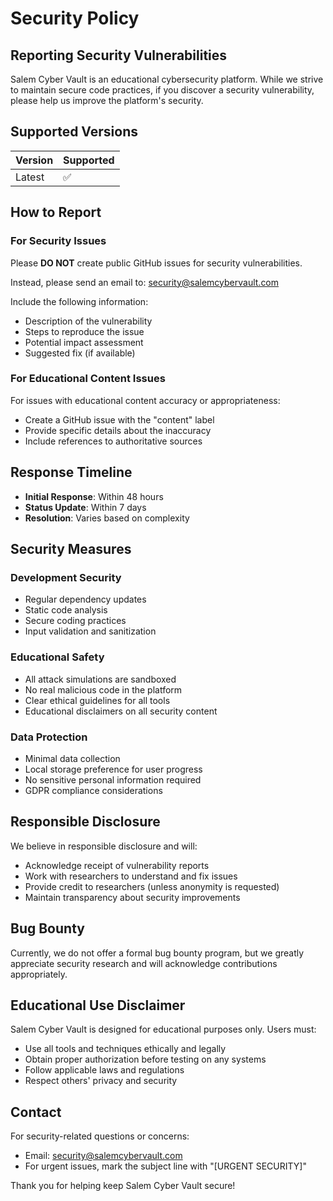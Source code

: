 # Security Policy

## Reporting Security Vulnerabilities

Salem Cyber Vault is an educational cybersecurity platform. While we strive to maintain secure code practices, if you discover a security vulnerability, please help us improve the platform's security.

## Supported Versions

| Version | Supported          |
| ------- | ------------------ |
| Latest  | :white_check_mark: |

## How to Report

### For Security Issues
Please **DO NOT** create public GitHub issues for security vulnerabilities.

Instead, please send an email to: security@salemcybervault.com

Include the following information:
- Description of the vulnerability
- Steps to reproduce the issue
- Potential impact assessment
- Suggested fix (if available)

### For Educational Content Issues
For issues with educational content accuracy or appropriateness:
- Create a GitHub issue with the "content" label
- Provide specific details about the inaccuracy
- Include references to authoritative sources

## Response Timeline

- **Initial Response**: Within 48 hours
- **Status Update**: Within 7 days
- **Resolution**: Varies based on complexity

## Security Measures

### Development Security
- Regular dependency updates
- Static code analysis
- Secure coding practices
- Input validation and sanitization

### Educational Safety
- All attack simulations are sandboxed
- No real malicious code in the platform
- Clear ethical guidelines for all tools
- Educational disclaimers on all security content

### Data Protection
- Minimal data collection
- Local storage preference for user progress
- No sensitive personal information required
- GDPR compliance considerations

## Responsible Disclosure

We believe in responsible disclosure and will:
- Acknowledge receipt of vulnerability reports
- Work with researchers to understand and fix issues
- Provide credit to researchers (unless anonymity is requested)
- Maintain transparency about security improvements

## Bug Bounty

Currently, we do not offer a formal bug bounty program, but we greatly appreciate security research and will acknowledge contributions appropriately.

## Educational Use Disclaimer

Salem Cyber Vault is designed for educational purposes only. Users must:
- Use all tools and techniques ethically and legally
- Obtain proper authorization before testing on any systems
- Follow applicable laws and regulations
- Respect others' privacy and security

## Contact

For security-related questions or concerns:
- Email: security@salemcybervault.com
- For urgent issues, mark the subject line with "[URGENT SECURITY]"

Thank you for helping keep Salem Cyber Vault secure!